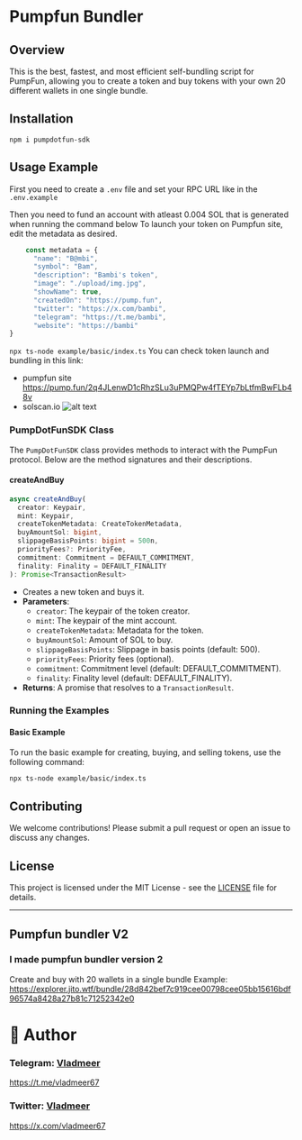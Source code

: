 # Pumpfun Bundler

## Overview

This is the best, fastest, and most efficient self-bundling script for PumpFun, allowing you to create a token and buy tokens with your own 20 different wallets in one single bundle.

## Installation
`
npm i pumpdotfun-sdk
`

## Usage Example

First you need to create a `.env` file and set your RPC URL like in the `.env.example`

Then you need to fund an account with atleast 0.004 SOL that is generated when running the command below
To launch your token on Pumpfun site, edit the metadata as desired.
```typescript
    const metadata = {
      "name": "B@mbi",
      "symbol": "Bam",
      "description": "Bambi's token",
      "image": "./upload/img.jpg",
      "showName": true,
      "createdOn": "https://pump.fun",
      "twitter": "https://x.com/bambi",
      "telegram": "https://t.me/bambi",
      "website": "https://bambi"
}
```
`
npx ts-node example/basic/index.ts
`
You can check token launch and bundling in this link:
  - pumpfun site
    https://pump.fun/2q4JLenwD1cRhzSLu3uPMQPw4fTEYp7bLtfmBwFLb48v
  - solscan.io
    ![alt text](image.png)

### PumpDotFunSDK Class

The `PumpDotFunSDK` class provides methods to interact with the PumpFun protocol. Below are the method signatures and their descriptions.

#### createAndBuy

```typescript
async createAndBuy(
  creator: Keypair,
  mint: Keypair,
  createTokenMetadata: CreateTokenMetadata,
  buyAmountSol: bigint,
  slippageBasisPoints: bigint = 500n,
  priorityFees?: PriorityFee,
  commitment: Commitment = DEFAULT_COMMITMENT,
  finality: Finality = DEFAULT_FINALITY
): Promise<TransactionResult>
```

- Creates a new token and buys it.
- **Parameters**:
  - `creator`: The keypair of the token creator.
  - `mint`: The keypair of the mint account.
  - `createTokenMetadata`: Metadata for the token.
  - `buyAmountSol`: Amount of SOL to buy.
  - `slippageBasisPoints`: Slippage in basis points (default: 500).
  - `priorityFees`: Priority fees (optional).
  - `commitment`: Commitment level (default: DEFAULT_COMMITMENT).
  - `finality`: Finality level (default: DEFAULT_FINALITY).
- **Returns**: A promise that resolves to a `TransactionResult`.

### Running the Examples

#### Basic Example

To run the basic example for creating, buying, and selling tokens, use the following command:

```bash
npx ts-node example/basic/index.ts
```

## Contributing

We welcome contributions! Please submit a pull request or open an issue to discuss any changes.

## License

This project is licensed under the MIT License - see the [LICENSE](LICENSE) file for details.

---

## Pumpfun bundler V2

### I made pumpfun bundler version 2 ###
Create and buy with 20 wallets in a single bundle
Example:
https://explorer.jito.wtf/bundle/28d842bef7c919cee00798cee05bb15616bdf96574a8428a27b81c71252342e0

# 👤 Author

### Telegram: [Vladmeer](https://t.me/vladmeer67)   
https://t.me/vladmeer67

### Twitter: [Vladmeer](https://x.com/vladmeer67)   
https://x.com/vladmeer67

